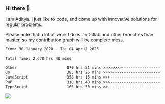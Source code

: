 ### Hi there 👋

I am Aditya. I just like to code, and come up with innovative solutions for regular problems.

Please note that a lot of work I do is on Gitlab and other branches than master, so my contribution graph will be complete mess.

<!--START_SECTION:waka-->

```txt
From: 30 January 2020 - To: 04 April 2025

Total Time: 2,678 hrs 40 mins

Other                      870 hrs 51 mins >>>>>>>>-----------------   32.51 %
Go                         385 hrs 25 mins >>>>---------------------   14.39 %
JavaScript                 358 hrs 15 mins >>>----------------------   13.37 %
PHP                        318 hrs 48 mins >>>----------------------   11.90 %
TypeScript                 165 hrs 50 mins >>-----------------------   06.19 %
```

<!--END_SECTION:waka-->

![](https://komarev.com/ghpvc/?username=BrainBuzzer)
